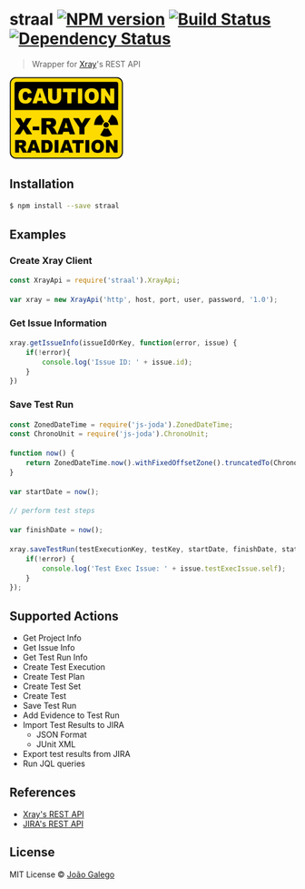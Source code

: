 # straal [![NPM version][npm-image]][npm-url] [![Build Status][travis-image]][travis-url] [![Dependency Status][daviddm-image]][daviddm-url]
> Wrapper for <a href="https://marketplace.atlassian.com/plugins/com.xpandit.plugins.xray/server/overview">Xray</a>&#39;s REST API

<img src="https://github.com/JGalego/straal/blob/master/radiation.png?raw=true" width="200"/>

## Installation

```sh
$ npm install --save straal
```

## Examples

### Create Xray Client ###

```js
const XrayApi = require('straal').XrayApi;

var xray = new XrayApi('http', host, port, user, password, '1.0');
```

### Get Issue Information ###

```js
xray.getIssueInfo(issueIdOrKey, function(error, issue) {
    if(!error){
        console.log('Issue ID: ' + issue.id);
    }
})
```

### Save Test Run ###

```js
const ZonedDateTime = require('js-joda').ZonedDateTime;
const ChronoUnit = require('js-joda').ChronoUnit;

function now() {
    return ZonedDateTime.now().withFixedOffsetZone().truncatedTo(ChronoUnit.SECONDS).toString();
}

var startDate = now();

// perform test steps

var finishDate = now();

xray.saveTestRun(testExecutionKey, testKey, startDate, finishDate, status, comment, function(error, issue) {
    if(!error) {
        console.log('Test Exec Issue: ' + issue.testExecIssue.self);
    }
});
```

## Supported Actions

* Get Project Info
* Get Issue Info
* Get Test Run Info
* Create Test Execution
* Create Test Plan
* Create Test Set
* Create Test
* Save Test Run
* Add Evidence to Test Run
* Import Test Results to JIRA
    * JSON Format
    * JUnit XML
* Export test results from JIRA
* Run JQL queries

## References

* <a href="https://confluence.xpand-addons.com/display/XRAY/REST+API">Xray's REST API</a>
* <a href="https://developer.atlassian.com/server/jira/platform/rest-apis/">JIRA's REST API</a>

## License

MIT License © [João Galego]()

[npm-image]: https://badge.fury.io/js/straal.svg
[npm-url]: https://npmjs.org/package/straal
[travis-image]: https://travis-ci.org/JGalego/straal.svg?branch=master
[travis-url]: https://travis-ci.org/JGalego/straal
[daviddm-image]: https://david-dm.org/JGalego/straal.svg?theme=shields.io
[daviddm-url]: https://david-dm.org/JGalego/straal
[coveralls-image]: https://coveralls.io/repos/JGalego/straal/badge.svg
[coveralls-url]: https://coveralls.io/r/JGalego/straal